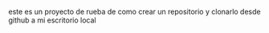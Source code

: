 este es un proyecto de rueba de como crear un repositorio y clonarlo desde github a mi escritorio local